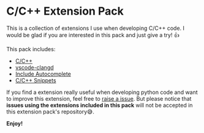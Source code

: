 # C/C++ Extension Pack

This is a collection of extensions I use when developing C/C++ code. I would be
glad if you are interested in this pack and just give a try! :thumbsup:

This pack includes:

- [C/C++](https://marketplace.visualstudio.com/items?itemName=ms-vscode.cpptools)
- [vscode-clangd](https://marketplace.visualstudio.com/items?itemName=llvm-vs-code-extensions.vscode-clangd)
- [Include Autocomplete](https://marketplace.visualstudio.com/items?itemName=ajshort.include-autocomplete)
- [C/C++ Snippets](https://marketplace.visualstudio.com/items?itemName=hars.CppSnippets)

If you find a extension really useful when developing python code and want to
improve this extension, feel free to [raise a issue](https://github.com/LeoJhonSong/Cpp-Extension-Pack/issues).
But please notice that **issues using the extensions included in this pack**
will not be accepted in this extension pack's repository:sweat_smile:.

**Enjoy!**